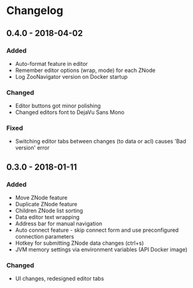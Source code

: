 Changelog
=========

## 0.4.0 - 2018-04-02

### Added
- Auto-format feature in editor
- Remember editor options (wrap, mode) for each ZNode
- Log ZooNavigator version on Docker startup

### Changed
- Editor buttons got minor polishing
- Changed editors font to DejaVu Sans Mono

### Fixed
- Switching editor tabs between changes (to data or acl) causes 'Bad version' error

## 0.3.0 - 2018-01-11

### Added
- Move ZNode feature
- Duplicate ZNode feature
- Children ZNode list sorting
- Data editor text wrapping
- Address bar for manual navigation
- Auto connect feature - skip connect form and use preconfigured connection parameters
- Hotkey for submitting ZNode data changes (ctrl+s)
- JVM memory settings via environment variables (API Docker image)

### Changed
- UI changes, redesigned editor tabs
